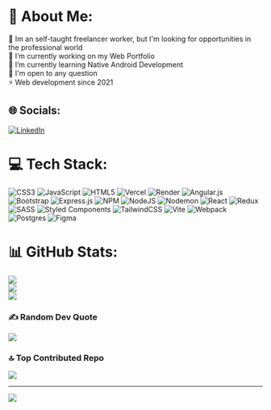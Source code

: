 # 💫 About Me:
🔧 Im an self-taught freelancer worker, but I'm looking for opportunities in the professional world<br>🔭 I’m currently working on my Web Portfolio<br>🌱 I’m currently learning Native Android Development<br>💬 I'm open to any question<br>⚡ Web development since 2021


## 🌐 Socials:
[![LinkedIn](https://img.shields.io/badge/LinkedIn-%230077B5.svg?logo=linkedin&logoColor=white)](https://linkedin.com/in/https://www.linkedin.com/in/nicol%C3%A1s-chujbeb-0246a526b/) 

# 💻 Tech Stack:
![CSS3](https://img.shields.io/badge/css3-%231572B6.svg?style=flat&logo=css3&logoColor=white) ![JavaScript](https://img.shields.io/badge/javascript-%23323330.svg?style=flat&logo=javascript&logoColor=%23F7DF1E) ![HTML5](https://img.shields.io/badge/html5-%23E34F26.svg?style=flat&logo=html5&logoColor=white) ![Vercel](https://img.shields.io/badge/vercel-%23000000.svg?style=flat&logo=vercel&logoColor=white) ![Render](https://img.shields.io/badge/Render-%46E3B7.svg?style=flat&logo=render&logoColor=white) ![Angular.js](https://img.shields.io/badge/angular.js-%23E23237.svg?style=flat&logo=angularjs&logoColor=white) ![Bootstrap](https://img.shields.io/badge/bootstrap-%238511FA.svg?style=flat&logo=bootstrap&logoColor=white) ![Express.js](https://img.shields.io/badge/express.js-%23404d59.svg?style=flat&logo=express&logoColor=%2361DAFB) ![NPM](https://img.shields.io/badge/NPM-%23CB3837.svg?style=flat&logo=npm&logoColor=white) ![NodeJS](https://img.shields.io/badge/node.js-6DA55F?style=flat&logo=node.js&logoColor=white) ![Nodemon](https://img.shields.io/badge/NODEMON-%23323330.svg?style=flat&logo=nodemon&logoColor=%BBDEAD) ![React](https://img.shields.io/badge/react-%2320232a.svg?style=flat&logo=react&logoColor=%2361DAFB) ![Redux](https://img.shields.io/badge/redux-%23593d88.svg?style=flat&logo=redux&logoColor=white) ![SASS](https://img.shields.io/badge/SASS-hotpink.svg?style=flat&logo=SASS&logoColor=white) ![Styled Components](https://img.shields.io/badge/styled--components-DB7093?style=flat&logo=styled-components&logoColor=white) ![TailwindCSS](https://img.shields.io/badge/tailwindcss-%2338B2AC.svg?style=flat&logo=tailwind-css&logoColor=white) ![Vite](https://img.shields.io/badge/vite-%23646CFF.svg?style=flat&logo=vite&logoColor=white) ![Webpack](https://img.shields.io/badge/webpack-%238DD6F9.svg?style=flat&logo=webpack&logoColor=black) ![Postgres](https://img.shields.io/badge/postgres-%23316192.svg?style=flat&logo=postgresql&logoColor=white) ![Figma](https://img.shields.io/badge/figma-%23F24E1E.svg?style=flat&logo=figma&logoColor=white)
# 📊 GitHub Stats:
![](https://github-readme-stats.vercel.app/api?username=Nichub-v&theme=jolly&hide_border=true&include_all_commits=true&count_private=true)<br/>
![](https://github-readme-streak-stats.herokuapp.com/?user=Nichub-v&theme=jolly&hide_border=true)<br/>
![](https://github-readme-stats.vercel.app/api/top-langs/?username=Nichub-v&theme=jolly&hide_border=true&include_all_commits=true&count_private=true&layout=compact)

### ✍️ Random Dev Quote
![](https://quotes-github-readme.vercel.app/api?type=horizontal&theme=tokyonight)

### 🔝 Top Contributed Repo
![](https://github-contributor-stats.vercel.app/api?username=Nichub-v&limit=5&theme=tokyonight&combine_all_yearly_contributions=true)

---
[![](https://visitcount.itsvg.in/api?id=Nichub-v&icon=3&color=10)](https://visitcount.itsvg.in)

<!-- Proudly created with GPRM ( https://gprm.itsvg.in ) -->
